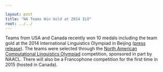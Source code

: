 ```yaml
---

layout: post
title: "NA Teams Win Gold at 2014 ILO"
root: ../../
---
```


Teams from USA and Canada recently won 10 medals including the team gold at the 2014 International Linguistics Olympiad in Beijing ([press release](http://www.nacloweb.org/resources/press_releases/naclo14pressrelease.pdf)). The teams were selected through the [North American Computational Linguistics Olympiad](http://www.nacloweb.org/) competition, sponsored in part by NAACL. There will also be a Francophone competition for the first time in 2015 (hosted in Canada).
